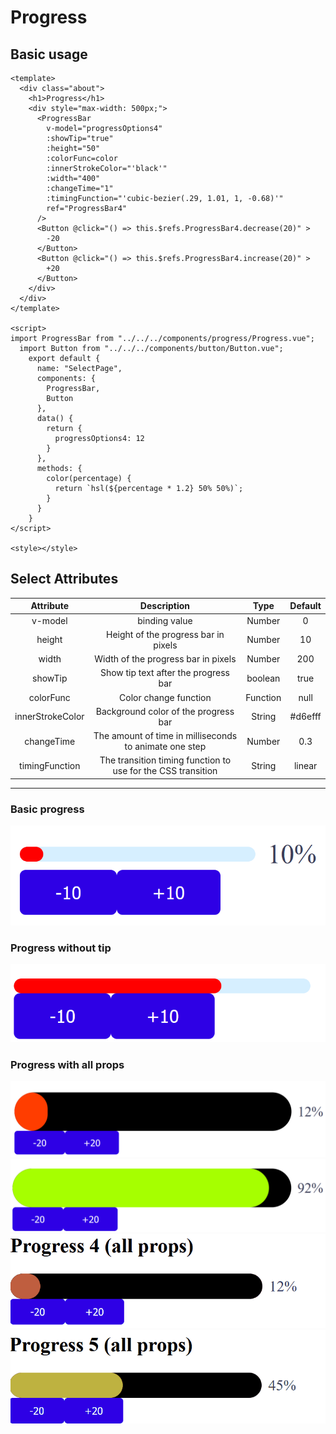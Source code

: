 # Progress

## Basic usage
```vue
<template>
  <div class="about">
    <h1>Progress</h1>
    <div style="max-width: 500px;">
      <ProgressBar
        v-model="progressOptions4"
        :showTip="true"
        :height="50"
        :colorFunc=color
        :innerStrokeColor="'black'"
        :width="400"
        :changeTime="1"
        :timingFunction="'cubic-bezier(.29, 1.01, 1, -0.68)'"
        ref="ProgressBar4"
      /> 
      <Button @click="() => this.$refs.ProgressBar4.decrease(20)" >
        -20
      </Button>
      <Button @click="() => this.$refs.ProgressBar4.increase(20)" >
        +20
      </Button>
    </div>
  </div>
</template>

<script>
import ProgressBar from "../../../components/progress/Progress.vue";
  import Button from "../../../components/button/Button.vue";
    export default {
      name: "SelectPage",
      components: {
        ProgressBar,
        Button
      },
      data() {
        return {
          progressOptions4: 12
        }
      },
      methods: {
        color(percentage) {
          return `hsl(${percentage * 1.2} 50% 50%)`;
        }
      }
    }
</script>

<style></style>
```
## Select Attributes

|Attribute|Description          | Type   |Default|
|:-------:|:-------------------:|:------:|:-------:|
|v-model  |binding value        |Number  |0        |
|height |Height of the progress bar in pixels|Number|10|
|width|Width of the progress bar in pixels|Number|200|
|showTip|Show tip text after the progress bar|boolean|true|
|colorFunc|Color change function|Function|null|
|innerStrokeColor|Background color of the progress bar|String|#d6efff|
|changeTime|The amount of time in milliseconds to animate one step|Number|0.3|
|timingFunction|The transition timing function to use for the CSS transition|String|linear|

___

### Basic progress
![Basic Progress](DocAssets/basic_progress.png)
### Progress without tip
![Progress Without Tip](DocAssets/Progress_without_tip.png)
### Progress with all props
![Progress With All Props](DocAssets/Progress_with_all_props.png)
![Progress With All Props](DocAssets/Progress_with_all_props2.png)
![Progress With All Props](DocAssets/gif1.gif)
![Progress With All Props](DocAssets/gif2.gif)
